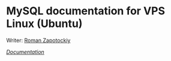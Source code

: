 # MySQL documentation for VPS Linux (Ubuntu)

Writer: [Roman Zapotockiy](https://t.me/dobbi_crmp)

*[Documentation](./documentation/documentation.md)*

